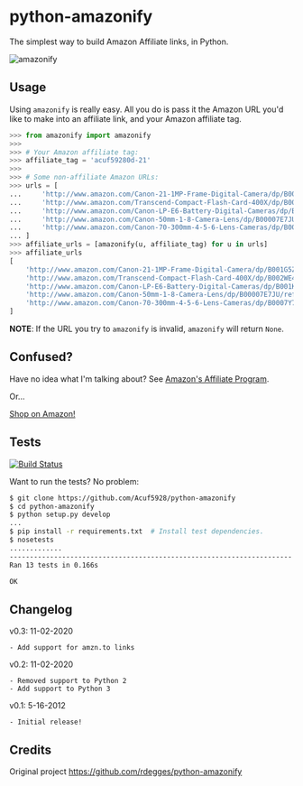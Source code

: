 # python-amazonify

The simplest way to build Amazon Affiliate links, in Python.


![amazonify](https://github.com/rdegges/python-amazonify/raw/master/assets/amazonify.jpg)


## Usage

Using ``amazonify`` is really easy. All you do is pass it the Amazon URL you'd
like to make into an affiliate link, and your Amazon affiliate tag.

``` python
>>> from amazonify import amazonify
>>>
>>> # Your Amazon affiliate tag:
>>> affiliate_tag = 'acuf59280d-21'
>>>
>>> # Some non-affiliate Amazon URLs:
>>> urls = [
...     'http://www.amazon.com/Canon-21-1MP-Frame-Digital-Camera/dp/B001G5ZTLS/ref=sr_1_1?ie=UTF8&qid=1337148615&sr=8-1',
...     'http://www.amazon.com/Transcend-Compact-Flash-Card-400X/dp/B002WE4H8I/ref=pd_bxgy_p_img_b',
...     'http://www.amazon.com/Canon-LP-E6-Battery-Digital-Cameras/dp/B001KELVS0/ref=pd_bxgy_e_img_b',
...     'http://www.amazon.com/Canon-50mm-1-8-Camera-Lens/dp/B00007E7JU/ref=sr_1_1?ie=UTF8&qid=1337148688&sr=8-1',
...     'http://www.amazon.com/Canon-70-300mm-4-5-6-Lens-Cameras/dp/B0007Y794O/ref=sr_1_3?ie=UTF8&qid=1337148688&sr=8-3',
... ]
>>> affiliate_urls = [amazonify(u, affiliate_tag) for u in urls]
>>> affiliate_urls
[
    'http://www.amazon.com/Canon-21-1MP-Frame-Digital-Camera/dp/B001G5ZTLS/ref=sr_1_1?tag=acuf59280d-21',
    'http://www.amazon.com/Transcend-Compact-Flash-Card-400X/dp/B002WE4H8I/ref=pd_bxgy_p_img_b?tag=acuf59280d-21',
    'http://www.amazon.com/Canon-LP-E6-Battery-Digital-Cameras/dp/B001KELVS0/ref=pd_bxgy_e_img_b?tag=acuf59280d-21',
    'http://www.amazon.com/Canon-50mm-1-8-Camera-Lens/dp/B00007E7JU/ref=sr_1_1?tag=acuf59280d-21',
    'http://www.amazon.com/Canon-70-300mm-4-5-6-Lens-Cameras/dp/B0007Y794O/ref=sr_1_3?tag=acuf59280d-21'
]
```

**NOTE**: If the URL you try to ``amazonify`` is invalid, ``amazonify`` will return ``None``.


## Confused?

Have no idea what I'm talking about? See
[Amazon's Affiliate Program](https://affiliate-program.amazon.com/gp/associates/network/main.html).

Or...

[Shop on Amazon!](http://www.amazon.com/?_encoding=UTF8&tag=acuf59280d-21&linkCode=ur2&camp=1789&creative=390957)


## Tests

[![Build Status](https://secure.travis-ci.org/rdegges/python-amazonify.png?branch=master)](http://travis-ci.org/rdegges/python-amazonify)

Want to run the tests? No problem:

``` bash
$ git clone https://github.com/Acuf5928/python-amazonify
$ cd python-amazonify
$ python setup.py develop
...
$ pip install -r requirements.txt  # Install test dependencies.
$ nosetests
.............
----------------------------------------------------------------------
Ran 13 tests in 0.166s

OK
```


## Changelog
v0.3: 11-02-2020

    - Add support for amzn.to links
    
v0.2: 11-02-2020

    - Removed support to Python 2
    - Add support to Python 3

v0.1: 5-16-2012

    - Initial release!
    
## Credits
Original project https://github.com/rdegges/python-amazonify
